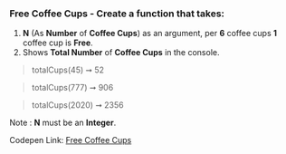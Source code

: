 ### Free Coffee Cups - Create a function that takes: 

1. **N** (As **Number** of **Coffee Cups**) as an argument, per **6** coffee cups **1** coffee cup is **Free**.
1. Shows **Total Number** of **Coffee Cups** in the console.

> totalCups(45) ➞ 52 

> totalCups(777) ➞ 906

> totalCups(2020) ➞ 2356

Note : **N** must be an **Integer**. 

Codepen Link: [Free Coffee Cups](https://codepen.io/javascriptstudent/pen/mdexWOo?editors=0012)